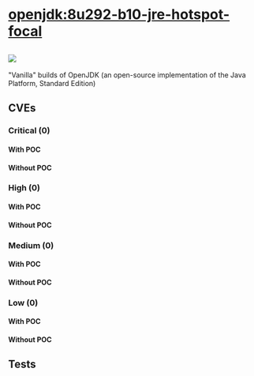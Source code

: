 # [openjdk:8u292-b10-jre-hotspot-focal](https://hub.docker.com/_/openjdk?tab=tags)
![](https://img.shields.io/static/v1?label=tag&message=8u292-b10-jre-hotspot-focal&color=blue)
---
<p>
"Vanilla" builds of OpenJDK (an open-source implementation of the Java Platform, Standard Edition)
</p>

## CVEs
### Critical (0)
#### With POC

#### Without POC


### High (0)
#### With POC

#### Without POC


### Medium (0)
#### With POC

#### Without POC


### Low (0)
#### With POC

#### Without POC


## Tests
